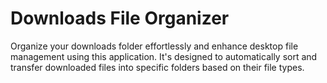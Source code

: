 # Downloads File Organizer
Organize your downloads folder effortlessly and enhance desktop file management using this application. It's designed to automatically sort and transfer downloaded files into specific folders based on their file types.

